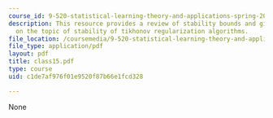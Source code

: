 ```yaml
---
course_id: 9-520-statistical-learning-theory-and-applications-spring-2006
description: This resource provides a review of stability bounds and gives information
  on the topic of stability of tikhonov regularization algorithms.
file_location: /coursemedia/9-520-statistical-learning-theory-and-applications-spring-2006/c1de7af976f01e9520f87b66e1fcd328_class15.pdf
file_type: application/pdf
layout: pdf
title: class15.pdf
type: course
uid: c1de7af976f01e9520f87b66e1fcd328

---
```

None